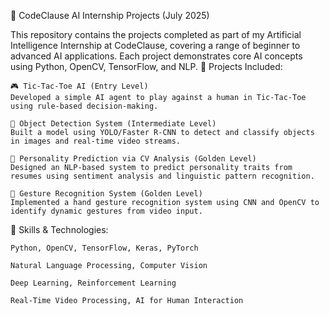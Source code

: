 
💼 CodeClause AI Internship Projects (July 2025)

This repository contains the projects completed as part of my Artificial Intelligence Internship at CodeClause, covering a range of beginner to advanced AI applications. Each project demonstrates core AI concepts using Python, OpenCV, TensorFlow, and NLP.
📌 Projects Included:

    🎮 Tic-Tac-Toe AI (Entry Level)
    Developed a simple AI agent to play against a human in Tic-Tac-Toe using rule-based decision-making.

    🎯 Object Detection System (Intermediate Level)
    Built a model using YOLO/Faster R-CNN to detect and classify objects in images and real-time video streams.

    🧠 Personality Prediction via CV Analysis (Golden Level)
    Designed an NLP-based system to predict personality traits from resumes using sentiment analysis and linguistic pattern recognition.

    🤚 Gesture Recognition System (Golden Level)
    Implemented a hand gesture recognition system using CNN and OpenCV to identify dynamic gestures from video input.

🧠 Skills & Technologies:

    Python, OpenCV, TensorFlow, Keras, PyTorch

    Natural Language Processing, Computer Vision

    Deep Learning, Reinforcement Learning

    Real-Time Video Processing, AI for Human Interaction
